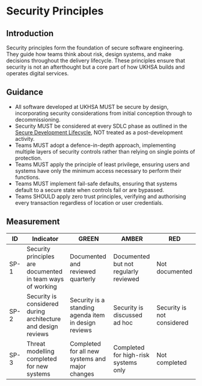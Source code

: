 # Security Principles

## Introduction
Security principles form the foundation of secure software engineering. They guide how teams think about risk, design systems, and make decisions throughout the delivery lifecycle. These principles ensure that security is not an afterthought but a core part of how UKHSA builds and operates digital services.

## Guidance
- All software developed at UKHSA MUST be secure by design, incorporating security considerations from initial conception through to decommissioning.
- Security MUST be considered at every SDLC phase as outlined in the [Secure Development Lifecycle](secure-development-lifecycle.md), NOT treated as a post-development activity.
- Teams MUST adopt a defence-in-depth approach, implementing multiple layers of security controls rather than relying on single points of protection.
- Teams MUST apply the principle of least privilege, ensuring users and systems have only the minimum access necessary to perform their functions.
- Teams MUST implement fail-safe defaults, ensuring that systems default to a secure state when controls fail or are bypassed.
- Teams SHOULD apply zero trust principles, verifying and authorising every transaction regardless of location or user credentials.

## Measurement

| ID   | Indicator | GREEN | AMBER | RED |
|------|-----------|--------|--------|-----|
| SP-1 | Security principles are documented in team ways of working | Documented and reviewed quarterly | Documented but not regularly reviewed | Not documented |
| SP-2 | Security is considered during architecture and design reviews | Security is a standing agenda item in design reviews | Security is discussed ad hoc | Security is not considered |
| SP-3 | Threat modelling completed for new systems | Completed for all new systems and major changes | Completed for high-risk systems only | Not completed |
